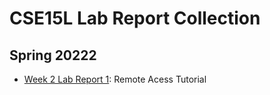 # CSE15L Lab Report Collection
## Spring 20222

*  [Week 2 Lab Report 1](https://mijinson.github.io/cse15l-lab-reports/new.html): Remote Acess Tutorial

